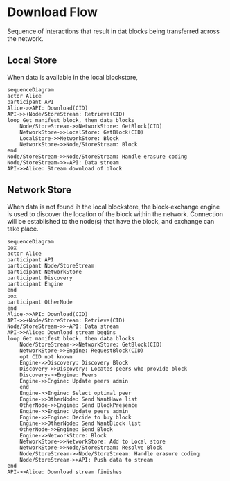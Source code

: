 # Download Flow
Sequence of interactions that result in dat blocks being transferred across the network.

## Local Store
When data is available in the local blockstore,

```mermaid
sequenceDiagram
actor Alice
participant API
Alice->>API: Download(CID)
API->>+Node/StoreStream: Retrieve(CID)
loop Get manifest block, then data blocks
    Node/StoreStream->>NetworkStore: GetBlock(CID)
    NetworkStore->>LocalStore: GetBlock(CID)
    LocalStore->>NetworkStore: Block
    NetworkStore->>Node/StoreStream: Block
end
Node/StoreStream->>Node/StoreStream: Handle erasure coding
Node/StoreStream->>-API: Data stream
API->>Alice: Stream download of block
```

## Network Store
When data is not found ih the local blockstore, the block-exchange engine is used to discover the location of the block within the network. Connection will be established to the node(s) that have the block, and exchange can take place.

```mermaid
sequenceDiagram
box
actor Alice
participant API
participant Node/StoreStream
participant NetworkStore
participant Discovery
participant Engine
end
box
participant OtherNode
end
Alice->>API: Download(CID)
API->>+Node/StoreStream: Retrieve(CID)
Node/StoreStream->>-API: Data stream
API->>Alice: Download stream begins
loop Get manifest block, then data blocks
    Node/StoreStream->>NetworkStore: GetBlock(CID)
    NetworkStore->>Engine: RequestBlock(CID)
    opt CID not known
    Engine->>Discovery: Discovery Block
    Discovery->>Discovery: Locates peers who provide block
    Discovery->>Engine: Peers
    Engine->>Engine: Update peers admin
    end
    Engine->>Engine: Select optimal peer
    Engine->>OtherNode: Send WantHave list
    OtherNode->>Engine: Send BlockPresence
    Engine->>Engine: Update peers admin
    Engine->>Engine: Decide to buy block
    Engine->>OtherNode: Send WantBlock list
    OtherNode->>Engine: Send Block
    Engine->>NetworkStore: Block
    NetworkStore->>NetworkStore: Add to Local store
    NetworkStore->>Node/StoreStream: Resolve Block
    Node/StoreStream->>Node/StoreStream: Handle erasure coding
    Node/StoreStream->>API: Push data to stream
end
API->>Alice: Download stream finishes
```
